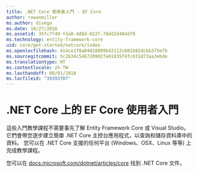 ```yaml
---
title: .NET Core 使用者入門 - EF Core
author: rowanmiller
ms.author: divega
ms.date: 10/27/2016
ms.assetid: 35fc7f49-fda8-4d8d-822f-78dd2d484d79
ms.technology: entity-framework-core
uid: core/get-started/netcore/index
ms.openlocfilehash: 414ce2f8a04018899b42112c601b82dcbb375e7b
ms.sourcegitcommit: 5c2634c546720902fe01935f4fc031d73aa3ebde
ms.translationtype: HT
ms.contentlocale: zh-TW
ms.lasthandoff: 08/01/2018
ms.locfileid: "39393707"
---
```

# <a name="getting-started-with-ef-core-on-net-core"></a>.NET Core 上的 EF Core 使用者入門

這些入門教學課程不需要事先了解 Entity Framework Core 或 Visual Studio。 它們會帶您逐步建立簡單 .NET Core 主控台應用程式，以查詢和儲存資料庫中的資料。 您可以在 .NET Core 支援的任何平台 (Windows、OSX、Linux 等等) 上完成教學課程。

您可以在 [docs.microsoft.com/dotnet/articles/core](https://docs.microsoft.com/dotnet/articles/core/) 找到 .NET Core 文件。
